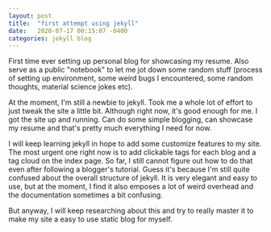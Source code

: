 ```yaml
---
layout: post
title:  "first attempt using jekyll"
date:   2020-07-17 00:15:07 -0400
categories: jekyll blog
---
```


First time ever setting up personal blog for showcasing my resume. Also serve as a public "notebook" to let me jot down some random stuff (process of setting up environment, some weird bugs I encountered, some random thoughts, material science jokes etc).

At the moment, I'm still a newbie to jekyll. Took me a whole lot of effort to just tweak the site a little bit. Although right now, it's good enough for me. I got the site up and running. Can do some simple blogging, can showcase my resume and that's pretty much everything I need for now.

I will keep learning jekyll in hope to add some customize features to my site. The most urgent one right now is to add clickable tags for each blog and a tag cloud on the index page. So far, I still cannot figure out how to do that even after following a blogger's tutorial. Guess it's because I'm still quite confused about the overall structure of jekyll. It is very elegant and easy to use, but at the moment, I find it also emposes a lot of weird overhead and the documentation sometimes a bit confusing.

But anyway, I will keep researching about this and try to really master it to make my site a easy to use static blog for myself.